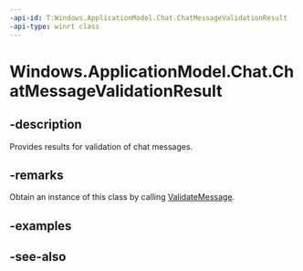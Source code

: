 ```yaml
---
-api-id: T:Windows.ApplicationModel.Chat.ChatMessageValidationResult
-api-type: winrt class
---
```


<!-- Class syntax.
public class ChatMessageValidationResult : Windows.ApplicationModel.Chat.IChatMessageValidationResult
-->

# Windows.ApplicationModel.Chat.ChatMessageValidationResult

## -description
Provides results for validation of chat messages.

## -remarks
Obtain an instance of this class by calling [ValidateMessage](chatmessagestore_validatemessage.md).

## -examples

## -see-also
